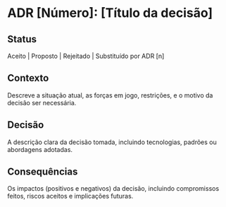 # ADR [Número]: [Título da decisão]

## Status
Aceito | Proposto | Rejeitado | Substituído por ADR [n]

## Contexto
Descreve a situação atual, as forças em jogo, restrições, e o motivo da decisão ser necessária.

## Decisão
A descrição clara da decisão tomada, incluindo tecnologias, padrões ou abordagens adotadas.

## Consequências
Os impactos (positivos e negativos) da decisão, incluindo compromissos feitos, riscos aceitos e implicações futuras.